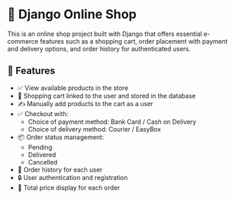 # 🛒 Django Online Shop

This is an online shop project built with Django that offers essential e-commerce features such as a shopping cart, order placement with payment and delivery options, and order history for authenticated users.

## 📌 Features

- ✅ View available products in the store
- 🛒 Shopping cart linked to the user and stored in the database
- ✍️ Manually add products to the cart as a user
- ✅ Checkout with:
  - Choice of payment method: Bank Card / Cash on Delivery
  - Choice of delivery method: Courier / EasyBox
- 📦 Order status management:
  - Pending
  - Delivered
  - Cancelled
- 📜 Order history for each user
- 🔒 User authentication and registration
- 🧾 Total price display for each order
